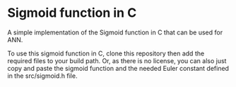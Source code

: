 # Sigmoid function in C
A simple implementation of the Sigmoid function in C that can be used for ANN.

To use this sigmoid function in C, clone this repository then add the required files to your build path. Or, as there is no license, you can also just copy and paste the sigmoid function and the needed Euler constant defined in the src/sigmoid.h file.
